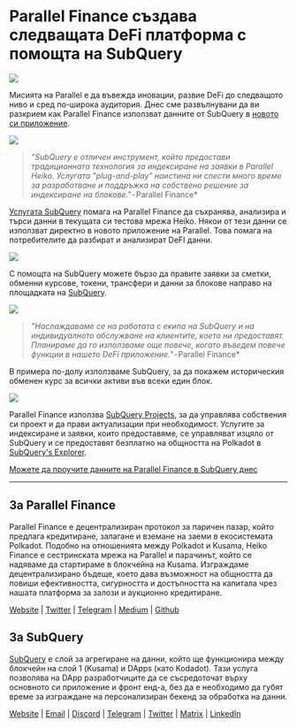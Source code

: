 # Parallel Finance създава следващата DeFi платформа с помощта на SubQuery

![](https://cdn-images-1.medium.com/max/1600/1*WcFjuL_ncmHpgzVhaXDUdg.png)

Мисията на Parallel е да въвежда иновации, развие DeFi до следващото ниво и сред по-широка аудитория. Днес сме развълнувани да ви разкрием как Parallel Finance използват данните от SubQuery в [новото си приложение](https://testnet.parallel.fi/#/overview).

![](https://cdn-images-1.medium.com/max/1600/1*5Ru0mv1hq86BuBhGwsmoqQ.png)

> *"SubQuery е отличен инструмент, който предостави традиционната технология за индексиране на заявки в Parallel Heiko.       Услугата "plug-and-play" наистина ни спести много време за разработване и поддръжка на собствено решение за индексиране на блокове."* - Parallel Finance*

[Услугата SubQuery](https://subquery.network/) помага на Parallel Finance да съхранява, анализира и търси данни в текущата си тестова мрежа Heiko. Някои от тези данни се използват директно в новото приложение на Parallel. Това помага на потребителите да разбират и анализират DeFI данни.

![](https://miro.medium.com/max/1200/1*Lmk8BvWg2YYTDZggHN82VQ.gif)

С помощта на SubQuery можете бързо да правите заявки за сметки, обменни курсове, токени, трансфери и данни за блокове направо на площадката на [SubQuery](https://explorer.subquery.network/subquery/parallel-finance/parallel-finance).

![](https://cdn-images-1.medium.com/max/1600/1*FDRgez-G26x1DkWqCkORMQ.png)

> *"Наслаждаваме се на работата с екипа на SubQuery и на индивидуалното обслужване на клиентите, което ни предоставят. Планираме да го използваме още повече, когато въведем повече функции в нашето DeFi приложение."* - Parallel Finance*

В примера по-долу използваме SubQuery, за да покажем историческия обменен курс за всички активи във всеки един блок.

![](https://cdn-images-1.medium.com/max/1600/1*yctQKMNqdOnICNblJk9njw.png)

Parallel Finance използва [SubQuery Projects](https://project.subquery.network/), за да управлява собствения си проект и да прави актуализации при необходимост. Услугите за индексиране и заявки, които предоставяме, се управляват изцяло от SubQuery и се предоставят безплатно на общността на Polkadot в [SubQuery's Explorer](https://explorer.subquery.network/).

[Можете да проучите данните на Parallel Finance в SubQuery днес](https://explorer.subquery.network/subquery/parallel-finance/parallel-finance)

* * * * *

## За Parallel Finance

Parallel Finance е децентрализиран протокол за паричен пазар, който предлага кредитиране, залагане и вземане на заеми в екосистемата Polkadot. Подобно на отношенията между Polkadot и Kusama, Heiko Finance е сестринската мрежа на Parallel и парачинът, който се надяваме да стартираме в блокчейна на Kusama. Изграждаме децентрализирано бъдеще, което дава възможност на общността да повиши ефективността, сигурността и достъпността на капитала чрез нашата платформа за залози и аукционно кредитиране.

[Website](https://parallel.fi/) | [Twitter](https://twitter.com/ParallelFi) | [Telegram](https://t.me/parallelfi) | [Medium](https://parallelfinance.medium.com/) | [Github](https://github.com/parallel-finance/parallel-dapp/blob/master/parallel.gif)

## За SubQuery

[SubQuery](https://subquery.network/) е слой за агрегиране на данни, който ще функционира между блокчейн на слой 1 (Kusama) и DApps (като Kodadot). Тази услуга позволява на DApp разработчиците да се съсредоточат върху основното си приложение и фронт енд-а, без да е необходимо да губят време за изграждане на персонализиран бекенд за обработка на данни.

[Website](https://subquery.network/) | [Email](mailto:hello@subquery.network) | [Discord](https://discord.com/invite/78zg8aBSMG) | [Telegram](https://t.me/subquerynetwork) | [Twitter](https://twitter.com/subquerynetwork) | [Matrix](https://matrix.to/#/#subquery:matrix.org) | [LinkedIn](https://www.linkedin.com/company/subquery)
